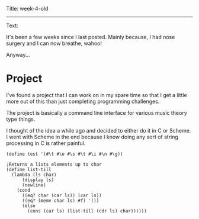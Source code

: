 Title: week-4-old

----

Text: 

It's been a few weeks since I last posted. Mainly because, I had nose surgery and I can now breathe, wahoo!

Anyway...

# Project

I've found a project that I can work on in my spare time so that I get a little more out of this than just completing programming challenges.

The project is basically a command line interface for various music theory type things.

I thought of the idea a while ago and decided to either do it in C or Scheme. I went with Scheme in the end because I know doing any sort of string processing in C is rather painful. 


```
(define test '(#\t #\e #\s #\t #\i #\n #\g))

;Returns a lists elements up to char
(define list-till
  (lambda (ls char)
      (display ls)
      (newline)
    (cond
      ((eq? char (car ls)) (car ls))
      ((eq? (memv char ls) #f) '())
      (else 
        (cons (car ls) (list-till (cdr ls) char))))))
```